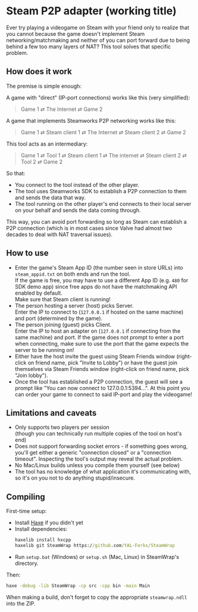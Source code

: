 # Steam P2P adapter (working title)

Ever try playing a videogame on Steam with your friend only to realize that you cannot because the game doesn't implement Steam networking/matchmaking
and neither of you can port forward due to being behind a few too many layers of NAT?
This tool solves that specific problem.

## How does it work

The premise is simple enough:

A game with "direct" (IP-port connections) works like this (very simplified):

> Game 1 ⇄ The Internet ⇄ Game 2

A game that implements Steamworks P2P networking works like this:

> Game 1 ⇄ Steam client 1 ⇄ The Internet ⇄ Steam client 2 ⇄ Game 2

This tool acts as an intermediary:

> Game 1 ⇄ Tool 1 ⇄ Steam client 1 ⇄ The internet ⇄ Steam client 2 ⇄ Tool 2 ⇄ Game 2

So that:

- You connect to the tool instead of the other player.
- The tool uses Steamworks SDK to establish a P2P connection to them and sends the data that way.
- The tool running on the other player's end connects to their local server on your behalf and sends the data coming through.

This way, you can avoid port forwarding so long as Steam can establish a P2P connection (which is in most cases since Valve had almost two decades to deal with NAT traversal issues).

## How to use

- Enter the game's Steam App ID (the number seen in store URLs) into `steam_appid.txt` on both ends and run the tool.  
	If the game is free, you may have to use a different App ID
	(e.g. `480` for SDK demo app)
	since free apps do not have the matchmaking API enabled by default.  
	Make sure that Steam client is running!
- The person hosting a server (host) picks Server.  
	Enter the IP to connect to (`127.0.0.1` if hosted on the same machine)
	and port (determined by the game).
- The person joining (guest) picks Client.  
	Enter the IP to host an adapter on (`127.0.0.1` if connecting from the same machine) and port.
	If the game does not prompt to enter a port when connecting, make sure to use the port that the game expects the server to be running on!
- Either have the host invite the guest using Steam Friends window 
	(right-click on friend name, pick "Invite to Lobby")
	or have the guest join themselves via Steam Friends window
	(right-click on friend name, pick "Join lobby").
- Once the tool has established a P2P connection, the guest will see a prompt like "You can now connect to 127.0.0.1:5394...". At this point you can order your game to connect to said IP-port and play the videogame!

## Limitations and caveats

- Only supports two players per session   
	(though you can technically run multiple copies of the tool on host's end)
- Does not support forwarding socket errors - if something goes wrong, you'll get either a generic "connection closed" or a "connection timeout". Inspecting the tool's output may reveal the actual problem.
- No Mac/Linux builds unless you compile them yourself (see below)
- The tool has no knowledge of what application it's communicating with,
	so it's on you not to do anything stupid/insecure.

## Compiling

First-time setup:
- Install [Haxe](https://haxe.org) if you didn't yet
- Install dependencies:
	```bat
	haxelib install hxcpp
	haxelib git SteamWrap https://github.com/YAL-Forks/SteamWrap
	```
- Run `setup.bat` (Windows) or `setup.sh` (Mac, Linux) in SteamWrap's directory.

Then:
```bat
haxe -debug -lib SteamWrap -cp src -cpp bin -main Main
```
When making a build, don't forget to copy the appropriate `steamwrap.ndll` into the ZIP.